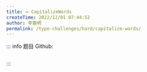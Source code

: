 ```yaml
---
title: ➖ CapitalizeWords
createTime: 2022/12/01 07:44:52
author: 李嘉明
permalink: /type-challenges/hard/capitalize-words/
---
```


::: info 题目
Github: []()

```ts

```

:::
